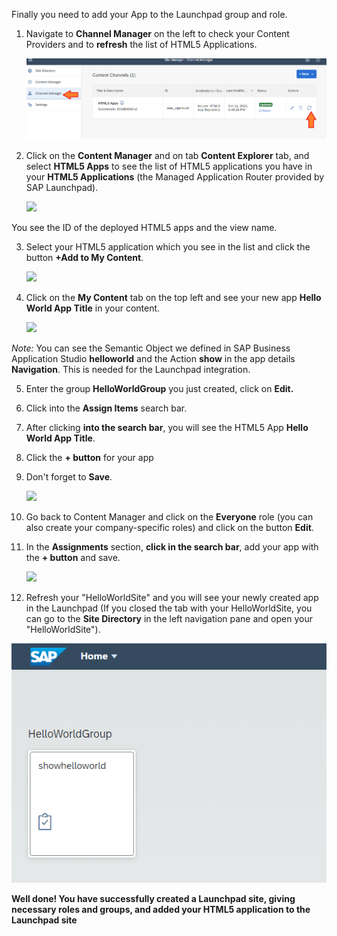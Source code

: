Finally you need to add your App to the Launchpad group and role.

1. Navigate to **Channel Manager** on the left to check your Content Providers and to **refresh** the list of HTML5 Applications. 
  
     ![](../images/Refresh.png)
  
2. Click on the **Content Manager** and on tab **Content Explorer** tab, and select **HTML5 Apps** to see the list of HTML5 applications you have in your **HTML5 Applications** (the Managed Application Router provided by SAP Launchpad).
  
     ![](../images/Content_Explorer.png)
 
You see the ID of the deployed HTML5 apps and the view name.

3. Select your HTML5 application which you see in the list and click the button <strong>+Add to My Content</strong>.
  
     ![](../images/Add_to_content.png)

 
4. Click on the **My Content** tab on the top left and see your new app <strong>Hello World App Title</strong> in your content.
  
     ![](../images/My_Content.png)
  
*Note:* You can see the Semantic Object we defined in SAP Business Application Studio <strong>helloworld</strong> and the Action <strong>show</strong> in the app details <strong>Navigation</strong>. This is needed for the Launchpad integration.

5. Enter the group <strong>HelloWorldGroup</strong> you just created, click on <strong>Edit.</strong>
6. Click into the <strong>Assign Items</strong> search bar.
7. After clicking <strong>into the search bar</strong>, you will see the HTML5 App <strong>Hello World App Title</strong>.
8. Click the <strong>+ button</strong> for your app
9. Don't forget to <strong>Save</strong>.
  

     ![](../images/Group_Assignment.png)
  
10. Go back to Content Manager and click on the <strong>Everyone</strong> role (you can also create your company-specific roles) and click on the button <strong>Edit</strong>.
  
11. In the <strong>Assignments</strong> section, <strong>click in the search bar</strong>, add your app with the <strong>+ button</strong> and save.
  
     ![](../images/Role_Assignment.png)

12. Refresh your "HelloWorldSite" and you will see your newly created app in the Launchpad (If you closed the tab with your HelloWorldSite, you can go to the <strong>Site Directory</strong> in the left navigation pane and open your "HelloWorldSite").
  
![](../images/Hello_World_app.png) 
  

**Well done! You have successfully created a Launchpad site, giving necessary roles and groups, and added your HTML5 application to the Launchpad site**

